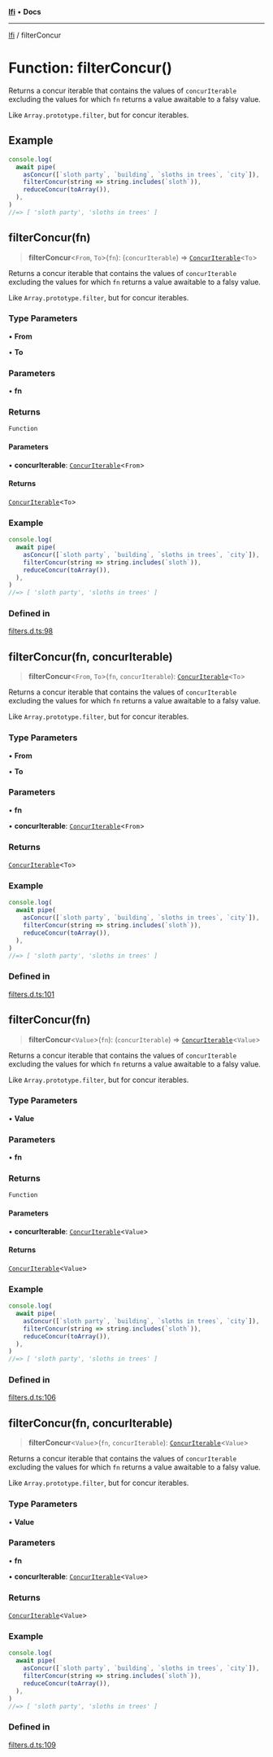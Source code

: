[**lfi**](../readme.md) • **Docs**

***

[lfi](../globals.md) / filterConcur

# Function: filterConcur()

Returns a concur iterable that contains the values of `concurIterable`
excluding the values for which `fn` returns a value awaitable to a falsy
value.

Like `Array.prototype.filter`, but for concur iterables.

## Example

```js
console.log(
  await pipe(
    asConcur([`sloth party`, `building`, `sloths in trees`, `city`]),
    filterConcur(string => string.includes(`sloth`)),
    reduceConcur(toArray()),
  ),
)
//=> [ 'sloth party', 'sloths in trees' ]
```

## filterConcur(fn)

> **filterConcur**\<`From`, `To`\>(`fn`): (`concurIterable`) => [`ConcurIterable`](../type-aliases/ConcurIterable.md)\<`To`\>

Returns a concur iterable that contains the values of `concurIterable`
excluding the values for which `fn` returns a value awaitable to a falsy
value.

Like `Array.prototype.filter`, but for concur iterables.

### Type Parameters

• **From**

• **To**

### Parameters

• **fn**

### Returns

`Function`

#### Parameters

• **concurIterable**: [`ConcurIterable`](../type-aliases/ConcurIterable.md)\<`From`\>

#### Returns

[`ConcurIterable`](../type-aliases/ConcurIterable.md)\<`To`\>

### Example

```js
console.log(
  await pipe(
    asConcur([`sloth party`, `building`, `sloths in trees`, `city`]),
    filterConcur(string => string.includes(`sloth`)),
    reduceConcur(toArray()),
  ),
)
//=> [ 'sloth party', 'sloths in trees' ]
```

### Defined in

[filters.d.ts:98](https://github.com/TomerAberbach/lfi/blob/a3eb3a94b2928b5200a7bcd0a14fdc70f0cb5947/src/operations/filters.d.ts#L98)

## filterConcur(fn, concurIterable)

> **filterConcur**\<`From`, `To`\>(`fn`, `concurIterable`): [`ConcurIterable`](../type-aliases/ConcurIterable.md)\<`To`\>

Returns a concur iterable that contains the values of `concurIterable`
excluding the values for which `fn` returns a value awaitable to a falsy
value.

Like `Array.prototype.filter`, but for concur iterables.

### Type Parameters

• **From**

• **To**

### Parameters

• **fn**

• **concurIterable**: [`ConcurIterable`](../type-aliases/ConcurIterable.md)\<`From`\>

### Returns

[`ConcurIterable`](../type-aliases/ConcurIterable.md)\<`To`\>

### Example

```js
console.log(
  await pipe(
    asConcur([`sloth party`, `building`, `sloths in trees`, `city`]),
    filterConcur(string => string.includes(`sloth`)),
    reduceConcur(toArray()),
  ),
)
//=> [ 'sloth party', 'sloths in trees' ]
```

### Defined in

[filters.d.ts:101](https://github.com/TomerAberbach/lfi/blob/a3eb3a94b2928b5200a7bcd0a14fdc70f0cb5947/src/operations/filters.d.ts#L101)

## filterConcur(fn)

> **filterConcur**\<`Value`\>(`fn`): (`concurIterable`) => [`ConcurIterable`](../type-aliases/ConcurIterable.md)\<`Value`\>

Returns a concur iterable that contains the values of `concurIterable`
excluding the values for which `fn` returns a value awaitable to a falsy
value.

Like `Array.prototype.filter`, but for concur iterables.

### Type Parameters

• **Value**

### Parameters

• **fn**

### Returns

`Function`

#### Parameters

• **concurIterable**: [`ConcurIterable`](../type-aliases/ConcurIterable.md)\<`Value`\>

#### Returns

[`ConcurIterable`](../type-aliases/ConcurIterable.md)\<`Value`\>

### Example

```js
console.log(
  await pipe(
    asConcur([`sloth party`, `building`, `sloths in trees`, `city`]),
    filterConcur(string => string.includes(`sloth`)),
    reduceConcur(toArray()),
  ),
)
//=> [ 'sloth party', 'sloths in trees' ]
```

### Defined in

[filters.d.ts:106](https://github.com/TomerAberbach/lfi/blob/a3eb3a94b2928b5200a7bcd0a14fdc70f0cb5947/src/operations/filters.d.ts#L106)

## filterConcur(fn, concurIterable)

> **filterConcur**\<`Value`\>(`fn`, `concurIterable`): [`ConcurIterable`](../type-aliases/ConcurIterable.md)\<`Value`\>

Returns a concur iterable that contains the values of `concurIterable`
excluding the values for which `fn` returns a value awaitable to a falsy
value.

Like `Array.prototype.filter`, but for concur iterables.

### Type Parameters

• **Value**

### Parameters

• **fn**

• **concurIterable**: [`ConcurIterable`](../type-aliases/ConcurIterable.md)\<`Value`\>

### Returns

[`ConcurIterable`](../type-aliases/ConcurIterable.md)\<`Value`\>

### Example

```js
console.log(
  await pipe(
    asConcur([`sloth party`, `building`, `sloths in trees`, `city`]),
    filterConcur(string => string.includes(`sloth`)),
    reduceConcur(toArray()),
  ),
)
//=> [ 'sloth party', 'sloths in trees' ]
```

### Defined in

[filters.d.ts:109](https://github.com/TomerAberbach/lfi/blob/a3eb3a94b2928b5200a7bcd0a14fdc70f0cb5947/src/operations/filters.d.ts#L109)
